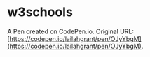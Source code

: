 # w3schools

A Pen created on CodePen.io. Original URL: [https://codepen.io/lailahgrant/pen/OJyYbgM](https://codepen.io/lailahgrant/pen/OJyYbgM).


